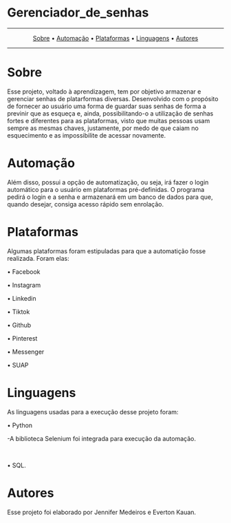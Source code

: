 # Gerenciador_de_senhas

---

<p align="center">
  <a href="#sobre">Sobre</a> •
  <a href="#automacao">Automação</a> •
  <a href="#plataformas">Plataformas</a> •
  <a href="#linguagens">Linguagens</a> •
  <a href="#autores">Autores<a/>
 </p>
 
 ---
 
 # Sobre
 <p>Esse projeto, voltado à aprendizagem, tem por objetivo armazenar e gerenciar senhas de platarformas diversas. Desenvolvido com o propósito de fornecer ao usuário uma forma de guardar suas senhas de forma a previnir que as esqueça e, ainda, possibilitando-o a utilização de senhas fortes e diferentes para as plataformas, visto que muitas pessoas usam sempre as mesmas chaves, justamente, por medo de que caiam no esquecimento e as impossibilite de acessar novamente.</p>
 
 # Automação
  <p>Além disso, possui a opção de automatização, ou seja, irá fazer o login automático para o usuário em plataformas pré-definidas. O programa pedirá o login e a senha e armazenará em um banco de dados para que, quando desejar, consiga acesso rápido sem enrolação.</p>
  
 # Plataformas
  <p> Algumas plataformas foram estipuladas para que a automatição fosse realizada. Foram elas:</p>
  <p>• Facebook</p>
  <p>• Instagram</p>
  <p>• Linkedin</p>
  <p>• Tiktok</p>
  <p>• Github</p>
  <p>• Pinterest</p>
  <p>• Messenger</p>
  <p>• SUAP</p>
 
 # Linguagens
  <p>As linguagens usadas para a execução desse projeto foram:</p>
  <p>• Python</p>
  <p>-A biblioteca Selenium foi integrada para execução da automação.</p><br>
   <p>• SQL.</p>
 
 # Autores
 
 <p> Esse projeto foi elaborado por Jennifer Medeiros e Everton Kauan.
 

